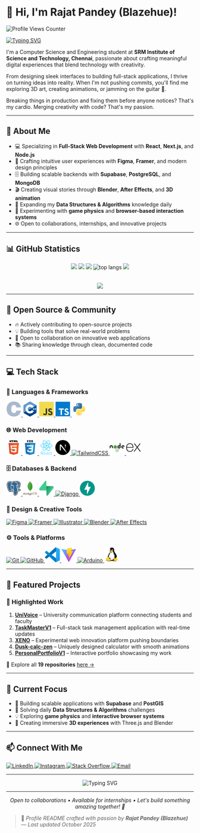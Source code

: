 # 👋 Hi, I'm Rajat Pandey (Blazehue)!

<img src="https://komarev.com/ghpvc/?username=Blazehue&color=blueviolet&style=for-the-badge" alt="Profile Views Counter">

[![Typing SVG](https://readme-typing-svg.herokuapp.com?font=Montserrat&color=%2336BCF7&vCenter=true&lines=Full-Stack+Web+Developer;UI%2FUX+Designer+%26+Creative+Coder;Building+digital+experiences;Always+learning%2C+always+creating)](https://git.io/typing-svg)

I'm a Computer Science and Engineering student at **SRM Institute of Science and Technology, Chennai**, passionate about crafting meaningful digital experiences that blend technology with creativity.

From designing sleek interfaces to building full-stack applications, I thrive on turning ideas into reality. When I'm not pushing commits, you'll find me exploring 3D art, creating animations, or jamming on the guitar 🎸.

Breaking things in production and fixing them before anyone notices? That's my cardio. Merging creativity with code? That's my passion.

---

## 🧠 About Me

- 💻 Specializing in **Full-Stack Web Development** with **React**, **Next.js**, and **Node.js**
- 🎨 Crafting intuitive user experiences with **Figma**, **Framer**, and modern design principles
- 🗄️ Building scalable backends with **Supabase**, **PostgreSQL**, and **MongoDB**
- 🎬 Creating visual stories through **Blender**, **After Effects**, and **3D animation**
- 🚀 Expanding my **Data Structures & Algorithms** knowledge daily
- 🔧 Experimenting with **game physics** and **browser-based interaction systems**
- 🌐 Open to collaborations, internships, and innovative projects

---

## 📊 GitHub Statistics

<div align="center">

<img height="160em" src="https://github-profile-summary-cards.vercel.app/api/cards/profile-details?username=Blazehue&theme=react">

<img height="160em" src="https://github-readme-stats.vercel.app/api?username=Blazehue&theme=react&hide_border=true&include_all_commits=true&count_private=true">
<img height="160em" src="https://nirzak-streak-stats.vercel.app/?user=Blazehue&theme=react&hide_border=true">

<img height="160em" src="https://github-readme-stats-salesp07.vercel.app/api/top-langs/?username=Blazehue&hide=HTML,css&langs_count=8&layout=compact&theme=react&border_radius=10&size_weight=0.5&count_weight=0.5&hide_border=true" alt="top langs" />
<img height="160em" src="https://github-profile-summary-cards.vercel.app/api/cards/most-commit-language?username=Blazehue&theme=react">

</div>

<br>

<p align="center">
  <img align="center" src="https://github-readme-activity-graph.vercel.app/graph?username=Blazehue&bg_color=20232a&color=61dafb&line=61dafb&point=ff5722&area=true&area_color=282c34&hide_border=true"/>
</p>

---

## 🌟 Open Source & Community

- 🔥 Actively contributing to open-source projects
- 💡 Building tools that solve real-world problems
- 🤝 Open to collaboration on innovative web applications
- 📚 Sharing knowledge through clean, documented code

---

## 💻 Tech Stack

### 🚀 Languages & Frameworks
<p align="left">
  <a href="https://www.cprogramming.com/" target="_blank">
    <img src="https://raw.githubusercontent.com/devicons/devicon/master/icons/c/c-original.svg" alt="C" width="40" height="40"/>
  </a>
  <a href="https://isocpp.org/" target="_blank">
    <img src="https://raw.githubusercontent.com/devicons/devicon/master/icons/cplusplus/cplusplus-original.svg" alt="C++" width="40" height="40"/>
  </a>
  <a href="https://developer.mozilla.org/en-US/docs/Web/JavaScript" target="_blank">
    <img src="https://raw.githubusercontent.com/devicons/devicon/master/icons/javascript/javascript-original.svg" alt="JavaScript" width="40" height="40"/>
  </a>
  <a href="https://www.typescriptlang.org/" target="_blank">
    <img src="https://raw.githubusercontent.com/devicons/devicon/master/icons/typescript/typescript-original.svg" alt="TypeScript" width="40" height="40"/>
  </a>
  <a href="https://www.python.org" target="_blank">
    <img src="https://raw.githubusercontent.com/devicons/devicon/master/icons/python/python-original.svg" alt="Python" width="40" height="40"/>
  </a>
</p>

### 🌐 Web Development
<p align="left">
  <a href="https://www.w3.org/html/" target="_blank">
    <img src="https://raw.githubusercontent.com/devicons/devicon/master/icons/html5/html5-original-wordmark.svg" alt="HTML5" width="40" height="40"/>
  </a>
  <a href="https://www.w3schools.com/css/" target="_blank">
    <img src="https://raw.githubusercontent.com/devicons/devicon/master/icons/css3/css3-original-wordmark.svg" alt="CSS3" width="40" height="40"/>
  </a>
  <a href="https://react.dev/" target="_blank">
    <img src="https://raw.githubusercontent.com/devicons/devicon/master/icons/react/react-original-wordmark.svg" alt="React" width="40" height="40"/>
  </a>
  <a href="https://nextjs.org/" target="_blank">
    <img src="https://raw.githubusercontent.com/devicons/devicon/master/icons/nextjs/nextjs-original.svg" alt="Next.js" width="40" height="40"/>
  </a>
  <a href="https://tailwindcss.com/" target="_blank">
    <img src="https://www.vectorlogo.zone/logos/tailwindcss/tailwindcss-icon.svg" alt="TailwindCSS" width="40" height="40"/>
  </a>
  <a href="https://nodejs.org" target="_blank">
    <img src="https://raw.githubusercontent.com/devicons/devicon/master/icons/nodejs/nodejs-original-wordmark.svg" alt="Node.js" width="40" height="40"/>
  </a>
  <a href="https://expressjs.com/" target="_blank">
    <img src="https://raw.githubusercontent.com/devicons/devicon/master/icons/express/express-original.svg" alt="Express.js" width="40" height="40"/>
  </a>
</p>

### 🗄️ Databases & Backend
<p align="left">
  <a href="https://www.postgresql.org/" target="_blank">
    <img src="https://raw.githubusercontent.com/devicons/devicon/master/icons/postgresql/postgresql-original.svg" alt="PostgreSQL" width="40" height="40"/>
  </a>
  <a href="https://www.mongodb.com/" target="_blank">
    <img src="https://raw.githubusercontent.com/devicons/devicon/master/icons/mongodb/mongodb-original-wordmark.svg" alt="MongoDB" width="40" height="40"/>
  </a>
  <a href="https://supabase.com/" target="_blank">
    <img src="https://raw.githubusercontent.com/devicons/devicon/master/icons/supabase/supabase-original.svg" alt="Supabase" width="40" height="40"/>
  </a>
  <a href="https://www.djangoproject.com/" target="_blank">
    <img src="https://cdn.worldvectorlogo.com/logos/django.svg" alt="Django" width="40" height="40"/>
  </a>
  <a href="https://fastapi.tiangolo.com/" target="_blank">
    <img src="https://raw.githubusercontent.com/devicons/devicon/master/icons/fastapi/fastapi-original.svg" alt="FastAPI" width="40" height="40"/>
  </a>
</p>

### 🎨 Design & Creative Tools
<p align="left">
  <a href="https://www.figma.com/" target="_blank">
    <img src="https://www.vectorlogo.zone/logos/figma/figma-icon.svg" alt="Figma" width="40" height="40"/>
  </a>
  <a href="https://www.framer.com/" target="_blank">
    <img src="https://www.vectorlogo.zone/logos/framer/framer-icon.svg" alt="Framer" width="40" height="40"/>
  </a>
  <a href="https://www.adobe.com/products/illustrator.html" target="_blank">
    <img src="https://www.vectorlogo.zone/logos/adobe_illustrator/adobe_illustrator-icon.svg" alt="Illustrator" width="40" height="40"/>
  </a>
  <a href="https://www.blender.org/" target="_blank">
    <img src="https://download.blender.org/branding/community/blender_community_badge_white.svg" alt="Blender" width="40" height="40"/>
  </a>
  <a href="https://www.adobe.com/products/aftereffects.html" target="_blank">
    <img src="https://www.vectorlogo.zone/logos/adobe_aftereffects/adobe_aftereffects-icon.svg" alt="After Effects" width="40" height="40"/>
  </a>
</p>

### ⚙️ Tools & Platforms
<p align="left">
  <a href="https://git-scm.com/" target="_blank">
    <img src="https://www.vectorlogo.zone/logos/git-scm/git-scm-icon.svg" alt="Git" width="40" height="40"/>
  </a>
  <a href="https://github.com" target="_blank">
    <img src="https://cdn.jsdelivr.net/gh/devicons/devicon/icons/github/github-original.svg" alt="GitHub" width="40" height="40"/>
  </a>
  <a href="https://code.visualstudio.com/" target="_blank">
    <img src="https://raw.githubusercontent.com/devicons/devicon/master/icons/vscode/vscode-original.svg" alt="VS Code" width="40" height="40"/>
  </a>
  <a href="https://vitejs.dev/" target="_blank">
    <img src="https://raw.githubusercontent.com/devicons/devicon/master/icons/vitejs/vitejs-original.svg" alt="Vite" width="40" height="40"/>
  </a>
  <a href="https://www.arduino.cc/" target="_blank">
    <img src="https://cdn.worldvectorlogo.com/logos/arduino-1.svg" alt="Arduino" width="40" height="40"/>
  </a>
  <a href="https://www.linux.org/" target="_blank">
    <img src="https://raw.githubusercontent.com/devicons/devicon/master/icons/linux/linux-original.svg" alt="Linux" width="40" height="40"/>
  </a>
</p>

---

## 🚀 Featured Projects

### 🌟 Highlighted Work

1. **[UniVoice](https://github.com/Blazehue/UniVoice)** – University communication platform connecting students and faculty
2. **[TaskMasterV1](https://github.com/Blazehue/TaskMasterV1)** – Full-stack task management application with real-time updates
3. **[XENO](https://github.com/Blazehue/XENO)** – Experimental web innovation platform pushing boundaries
4. **[Dusk-calc-zen](https://github.com/Blazehue/Dusk-calc-zen)** – Uniquely designed calculator with smooth animations
5. **[PersonalPortfolioV1](https://github.com/Blazehue/PersonalPortfolioV1)** – Interactive portfolio showcasing my work

📂 Explore all **19 repositories** [here →](https://github.com/Blazehue?tab=repositories)

---

## 🎯 Current Focus

- 🔧 Building scalable applications with **Supabase** and **PostGIS**
- 🧠 Solving daily **Data Structures & Algorithms** challenges
- 💡 Exploring **game physics** and **interactive browser systems**
- 🎨 Creating immersive **3D experiences** with Three.js and Blender

---

## 📫 Connect With Me

<p align="left">
  <a href="https://linkedin.com/in/rajat-pandey-58a949257" target="_blank">
    <img align="center" src="https://raw.githubusercontent.com/rahuldkjain/github-profile-readme-generator/master/src/images/icons/Social/linked-in-alt.svg" alt="LinkedIn" height="30" width="40"/>
  </a>
  <a href="https://instagram.com/zeber356" target="_blank">
    <img align="center" src="https://raw.githubusercontent.com/rahuldkjain/github-profile-readme-generator/master/src/images/icons/Social/instagram.svg" alt="Instagram" height="30" width="40"/>
  </a>
  <a href="https://stackoverflow.com/users/31117881" target="_blank">
    <img align="center" src="https://raw.githubusercontent.com/rahuldkjain/github-profile-readme-generator/master/src/images/icons/Social/stack-overflow.svg" alt="Stack Overflow" height="30" width="40"/>
  </a>
  <a href="mailto:pandrajat123@gmail.com" target="_blank">
    <img align="center" src="https://upload.wikimedia.org/wikipedia/commons/7/7e/Gmail_icon_%282020%29.svg" alt="Email" height="30" width="40"/>
  </a>
</p>

---

<p align="center">
  <img src="https://readme-typing-svg.herokuapp.com?font=Montserrat&color=%2336BCF7&vCenter=true&lines=Code+with+purpose%2C;Design+with+passion%2C;Build+with+intention%2C;Create+with+courage." alt="Typing SVG" />
</p>

---

<p align="center">
  <i>Open to collaborations • Available for internships • Let's build something amazing together! 🚀</i>
</p>

> 🐉 *Profile README crafted with passion by **Rajat Pandey (Blazehue)** — Last updated October 2025*
